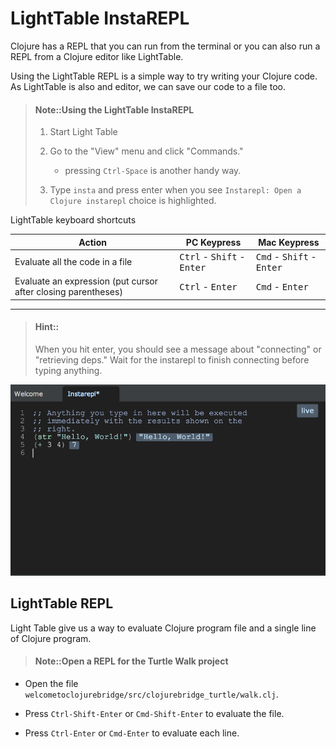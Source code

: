 # LightTable InstaREPL

Clojure has a REPL that you can run from the terminal or you can also run a REPL from a Clojure editor like LightTable.

Using the LightTable REPL is a simple way to try writing your Clojure code.  As LightTable is also and editor, we can save our code to a file too.


> #### Note::Using the LightTable InstaREPL
> 1. Start Light Table
>
> 2. Go to the "View" menu and click "Commands."
>
>    * pressing `Ctrl-Space` is another handy way.
>
> 3. Type `insta` and press enter when you see `Instarepl: Open a Clojure instarepl` choice is highlighted.

LightTable keyboard shortcuts

| Action                                                        | PC Keypress                                           | Mac Keypress                                         |
|---------------------------------------------------------------|-------------------------------------------------------|------------------------------------------------------|
| Evaluate all the code in a file                               | <kbd>Ctrl</kbd> - <kbd>Shift</kbd> - <kbd>Enter</kbd> | <kbd>Cmd</kbd> - <kbd>Shift</kbd> - <kbd>Enter</kbd> |
| Evaluate an expression (put cursor after closing parentheses) | <kbd>Ctrl</kbd> - <kbd>Enter</kbd>                    | <kbd>Cmd</kbd> - <kbd>Enter</kbd>                    |

<hr />

> #### Hint::
> When you hit enter, you should see a message about "connecting" or "retrieving deps." Wait for the instarepl to finish connecting before typing anything.

![Instarepl](../images/instarepl.png)


## LightTable REPL

Light Table give us a way to evaluate Clojure program file and a single line of Clojure program.
 
> #### Note::Open a REPL for the Turtle Walk project
>

* Open the file `welcometoclojurebridge/src/clojurebridge_turtle/walk.clj`.

* Press `Ctrl-Shift-Enter` or `Cmd-Shift-Enter` to evaluate the
file. 

* Press `Ctrl-Enter` or `Cmd-Enter` to evaluate each line.

<!--endsec-->


